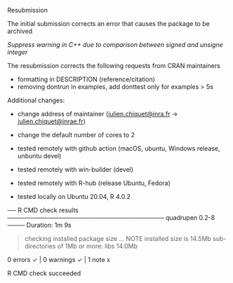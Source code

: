 
Resubmission

The initial submission corrects an error that causes the package to be archived

  _Suppress warning in C++ due to comparison between signed and unsigne integer_

The resubmission corrects the following requests from CRAN maintainers

- formatting in DESCRIPTION (reference/citation)
- removing dontrun in examples, add donttest only for examples > 5s

Additional changes:
  * change address of maintainer (julien.chiquet@inra.fr -> julien.chiquet@inrae.fr)  
  * change the default number of cores to 2

* tested remotely with github action (macOS, ubuntu, Windows release, unbuntu devel)
* tested remotely with win-builder (devel)
* tested remotely with R-hub (release Ubuntu, Fedora)
* tested locally on Ubuntu 20.04, R 4.0.2

── R CMD check results ──────────────────────────────────── quadrupen 0.2-8 ────
Duration: 1m 9s

> checking installed package size ... NOTE
    installed size is 14.5Mb
    sub-directories of 1Mb or more:
      libs  14.0Mb

0 errors ✓ | 0 warnings ✓ | 1 note x

R CMD check succeeded

